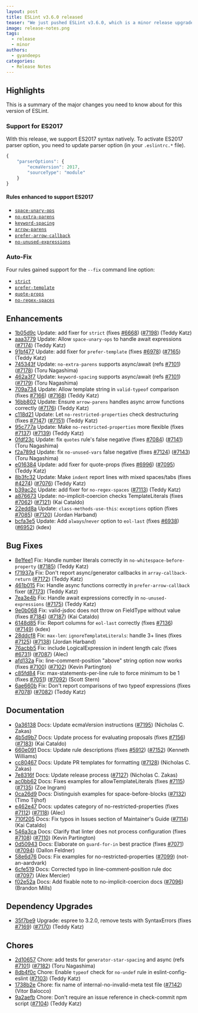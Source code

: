 ```yaml
---
layout: post
title: ESLint v3.6.0 released
teaser: "We just pushed ESLint v3.6.0, which is a minor release upgrade of ESLint. This release adds a new feature and fixes several bugs found in the previous release."
image: release-notes.png
tags:
  - release
  - minor
authors:
  - gyandeeps
categories:
  - Release Notes
---
```


## Highlights

This is a summary of the major changes you need to know about for this version of ESLint.

### Support for ES2017

With this release, we support ES2017 syntax natively. To activate ES2017 parser option, you need to update parser option (in your `.eslintrc.*` file).

```js
{
    "parserOptions": {
        "ecmaVersion": 2017,
        "sourceType": "module"
    }
}
```

#### Rules enhanced to support ES2017

* [`space-unary-ops`](https://eslint.org/docs/rules/space-unary-ops)
* [`no-extra-parens`](https://eslint.org/docs/rules/no-extra-parens)
* [`keyword-spacing`](https://eslint.org/docs/rules/keyword-spacing)
* [`arrow-parens`](https://eslint.org/docs/rules/arrow-parens)
* [`prefer-arrow-callback`](https://eslint.org/docs/rules/prefer-arrow-callback)
* [`no-unused-expressions`](https://eslint.org/docs/rules/no-unused-expressions)

### Auto-Fix

Four rules gained support for the `--fix` command line option:

* [`strict`](https://eslint.org/docs/rules/strict)
* [`prefer-template`](https://eslint.org/docs/rules/prefer-template)
* [`quote-props`](https://eslint.org/docs/rules/quote-props)
* [`no-regex-spaces`](https://eslint.org/docs/rules/no-regex-spaces)







## Enhancements


* [1b05d9c](https://github.com/eslint/eslint/commit/1b05d9c) Update: add fixer for `strict` (fixes [#6668](https://github.com/eslint/eslint/issues/6668)) ([#7198](https://github.com/eslint/eslint/issues/7198)) (Teddy Katz)
* [aaa3779](https://github.com/eslint/eslint/commit/aaa3779) Update: Allow `space-unary-ops` to handle await expressions ([#7174](https://github.com/eslint/eslint/issues/7174)) (Teddy Katz)
* [91bf477](https://github.com/eslint/eslint/commit/91bf477) Update: add fixer for `prefer-template` (fixes [#6978](https://github.com/eslint/eslint/issues/6978)) ([#7165](https://github.com/eslint/eslint/issues/7165)) (Teddy Katz)
* [745343f](https://github.com/eslint/eslint/commit/745343f) Update: `no-extra-parens` supports async/await (refs [#7101](https://github.com/eslint/eslint/issues/7101)) ([#7178](https://github.com/eslint/eslint/issues/7178)) (Toru Nagashima)
* [462a3f7](https://github.com/eslint/eslint/commit/462a3f7) Update: `keyword-spacing` supports async/await (refs [#7101](https://github.com/eslint/eslint/issues/7101)) ([#7179](https://github.com/eslint/eslint/issues/7179)) (Toru Nagashima)
* [709a734](https://github.com/eslint/eslint/commit/709a734) Update: Allow template string in `valid-typeof` comparison (fixes [#7166](https://github.com/eslint/eslint/issues/7166)) ([#7168](https://github.com/eslint/eslint/issues/7168)) (Teddy Katz)
* [16bb802](https://github.com/eslint/eslint/commit/16bb802) Update: Ensure `arrow-parens` handles async arrow functions correctly ([#7176](https://github.com/eslint/eslint/issues/7176)) (Teddy Katz)
* [c118d21](https://github.com/eslint/eslint/commit/c118d21) Update: Let `no-restricted-properties` check destructuring (fixes [#7147](https://github.com/eslint/eslint/issues/7147)) ([#7151](https://github.com/eslint/eslint/issues/7151)) (Teddy Katz)
* [95c777a](https://github.com/eslint/eslint/commit/95c777a) Update: Make `no-restricted-properties` more flexible (fixes [#7137](https://github.com/eslint/eslint/issues/7137)) ([#7139](https://github.com/eslint/eslint/issues/7139)) (Teddy Katz)
* [0fdf23c](https://github.com/eslint/eslint/commit/0fdf23c) Update: fix `quotes` rule's false negative (fixes [#7084](https://github.com/eslint/eslint/issues/7084)) ([#7141](https://github.com/eslint/eslint/issues/7141)) (Toru Nagashima)
* [f2a789d](https://github.com/eslint/eslint/commit/f2a789d) Update: fix `no-unused-vars` false negative (fixes [#7124](https://github.com/eslint/eslint/issues/7124)) ([#7143](https://github.com/eslint/eslint/issues/7143)) (Toru Nagashima)
* [e016384](https://github.com/eslint/eslint/commit/e016384) Update: add fixer for quote-props (fixes [#6996](https://github.com/eslint/eslint/issues/6996)) ([#7095](https://github.com/eslint/eslint/issues/7095)) (Teddy Katz)
* [8b3fc32](https://github.com/eslint/eslint/commit/8b3fc32) Update: Make `indent` report lines with mixed spaces/tabs (fixes [#4274](https://github.com/eslint/eslint/issues/4274)) ([#7076](https://github.com/eslint/eslint/issues/7076)) (Teddy Katz)
* [b39ac2c](https://github.com/eslint/eslint/commit/b39ac2c) Update: add fixer for `no-regex-spaces` ([#7113](https://github.com/eslint/eslint/issues/7113)) (Teddy Katz)
* [a876673](https://github.com/eslint/eslint/commit/a876673) Update: no-implicit-coercion checks TemplateLiterals (fixes [#7062](https://github.com/eslint/eslint/issues/7062)) ([#7121](https://github.com/eslint/eslint/issues/7121)) (Kai Cataldo)
* [22edd8a](https://github.com/eslint/eslint/commit/22edd8a) Update: `class-methods-use-this`: `exceptions` option (fixes [#7085](https://github.com/eslint/eslint/issues/7085)) ([#7120](https://github.com/eslint/eslint/issues/7120)) (Jordan Harband)
* [bcfa3e5](https://github.com/eslint/eslint/commit/bcfa3e5) Update: Add `always`/`never` option to `eol-last` (fixes [#6938](https://github.com/eslint/eslint/issues/6938)) ([#6952](https://github.com/eslint/eslint/issues/6952)) (kdex)




## Bug Fixes


* [8e1fee1](https://github.com/eslint/eslint/commit/8e1fee1) Fix: Handle number literals correctly in `no-whitespace-before-property` ([#7185](https://github.com/eslint/eslint/issues/7185)) (Teddy Katz)
* [f71937a](https://github.com/eslint/eslint/commit/f71937a) Fix: Don't report async/generator callbacks in `array-callback-return` ([#7172](https://github.com/eslint/eslint/issues/7172)) (Teddy Katz)
* [461b015](https://github.com/eslint/eslint/commit/461b015) Fix: Handle async functions correctly in `prefer-arrow-callback` fixer ([#7173](https://github.com/eslint/eslint/issues/7173)) (Teddy Katz)
* [7ea3e4b](https://github.com/eslint/eslint/commit/7ea3e4b) Fix: Handle await expressions correctly in `no-unused-expressions` ([#7175](https://github.com/eslint/eslint/issues/7175)) (Teddy Katz)
* [9e0b068](https://github.com/eslint/eslint/commit/9e0b068) Fix: valid-jsdoc does not throw on FieldType without value (fixes [#7184](https://github.com/eslint/eslint/issues/7184)) ([#7187](https://github.com/eslint/eslint/issues/7187)) (Kai Cataldo)
* [6148d85](https://github.com/eslint/eslint/commit/6148d85) Fix: Report columns for `eol-last` correctly (fixes [#7136](https://github.com/eslint/eslint/issues/7136)) ([#7149](https://github.com/eslint/eslint/issues/7149)) (kdex)
* [28ddcf8](https://github.com/eslint/eslint/commit/28ddcf8) Fix: `max-len`: `ignoreTemplateLiterals`: handle 3+ lines (fixes [#7125](https://github.com/eslint/eslint/issues/7125)) ([#7138](https://github.com/eslint/eslint/issues/7138)) (Jordan Harband)
* [76acbb5](https://github.com/eslint/eslint/commit/76acbb5) Fix: include LogicalExpression in indent length calc  (fixes [#6731](https://github.com/eslint/eslint/issues/6731)) ([#7087](https://github.com/eslint/eslint/issues/7087)) (Alec)
* [afd132a](https://github.com/eslint/eslint/commit/afd132a) Fix: line-comment-position "above" string option now works (fixes [#7100](https://github.com/eslint/eslint/issues/7100)) ([#7102](https://github.com/eslint/eslint/issues/7102)) (Kevin Partington)
* [c85fd84](https://github.com/eslint/eslint/commit/c85fd84) Fix: max-statements-per-line rule to force minimum to be 1 (fixes [#7051](https://github.com/eslint/eslint/issues/7051)) ([#7092](https://github.com/eslint/eslint/issues/7092)) (Scott Stern)
* [6ae660b](https://github.com/eslint/eslint/commit/6ae660b) Fix: Don't report comparisons of two typeof expressions (fixes [#7078](https://github.com/eslint/eslint/issues/7078)) ([#7082](https://github.com/eslint/eslint/issues/7082)) (Teddy Katz)




## Documentation


* [0a36138](https://github.com/eslint/eslint/commit/0a36138) Docs: Update ecmaVersion instructions ([#7195](https://github.com/eslint/eslint/issues/7195)) (Nicholas C. Zakas)
* [4b5d9b7](https://github.com/eslint/eslint/commit/4b5d9b7) Docs: Update process for evaluating proposals (fixes [#7156](https://github.com/eslint/eslint/issues/7156)) ([#7183](https://github.com/eslint/eslint/issues/7183)) (Kai Cataldo)
* [660e091](https://github.com/eslint/eslint/commit/660e091) Docs: Update rule descriptions (fixes [#5912](https://github.com/eslint/eslint/issues/5912)) ([#7152](https://github.com/eslint/eslint/issues/7152)) (Kenneth Williams)
* [cc80467](https://github.com/eslint/eslint/commit/cc80467) Docs: Update PR templates for formatting ([#7128](https://github.com/eslint/eslint/issues/7128)) (Nicholas C. Zakas)
* [7e8316f](https://github.com/eslint/eslint/commit/7e8316f) Docs: Update release process ([#7127](https://github.com/eslint/eslint/issues/7127)) (Nicholas C. Zakas)
* [ac0bb62](https://github.com/eslint/eslint/commit/ac0bb62) Docs: Fixes examples for allowTemplateLiterals (fixes [#7115](https://github.com/eslint/eslint/issues/7115)) ([#7135](https://github.com/eslint/eslint/issues/7135)) (Zoe Ingram)
* [0ca26d9](https://github.com/eslint/eslint/commit/0ca26d9) Docs: Distinguish examples for space-before-blocks ([#7132](https://github.com/eslint/eslint/issues/7132)) (Timo Tijhof)
* [e462e47](https://github.com/eslint/eslint/commit/e462e47) Docs: updates category of no-restricted-properties (fixes [#7112](https://github.com/eslint/eslint/issues/7112)) ([#7118](https://github.com/eslint/eslint/issues/7118)) (Alec)
* [710f205](https://github.com/eslint/eslint/commit/710f205) Docs: Fix typos in Issues section of Maintainer's Guide ([#7114](https://github.com/eslint/eslint/issues/7114)) (Kai Cataldo)
* [546a3ca](https://github.com/eslint/eslint/commit/546a3ca) Docs: Clarify that linter does not process configuration (fixes [#7108](https://github.com/eslint/eslint/issues/7108)) ([#7110](https://github.com/eslint/eslint/issues/7110)) (Kevin Partington)
* [0d50943](https://github.com/eslint/eslint/commit/0d50943) Docs: Elaborate on `guard-for-in` best practice (fixes [#7071](https://github.com/eslint/eslint/issues/7071)) ([#7094](https://github.com/eslint/eslint/issues/7094)) (Dallon Feldner)
* [58e6d76](https://github.com/eslint/eslint/commit/58e6d76) Docs: Fix examples for no-restricted-properties ([#7099](https://github.com/eslint/eslint/issues/7099)) (not-an-aardvark)
* [6cfe519](https://github.com/eslint/eslint/commit/6cfe519) Docs: Corrected typo in line-comment-position rule doc ([#7097](https://github.com/eslint/eslint/issues/7097)) (Alex Mercier)
* [f02e52a](https://github.com/eslint/eslint/commit/f02e52a) Docs: Add fixable note to no-implicit-coercion docs ([#7096](https://github.com/eslint/eslint/issues/7096)) (Brandon Mills)




## Dependency Upgrades


* [35f7be9](https://github.com/eslint/eslint/commit/35f7be9) Upgrade: espree to 3.2.0, remove tests with SyntaxErrors (fixes [#7169](https://github.com/eslint/eslint/issues/7169)) ([#7170](https://github.com/eslint/eslint/issues/7170)) (Teddy Katz)






## Chores


* [2d10657](https://github.com/eslint/eslint/commit/2d10657) Chore: add tests for `generator-star-spacing` and async (refs [#7101](https://github.com/eslint/eslint/issues/7101)) ([#7182](https://github.com/eslint/eslint/issues/7182)) (Toru Nagashima)
* [8db4f0c](https://github.com/eslint/eslint/commit/8db4f0c) Chore: Enable `typeof` check for `no-undef` rule in eslint-config-eslint ([#7103](https://github.com/eslint/eslint/issues/7103)) (Teddy Katz)
* [1738b2e](https://github.com/eslint/eslint/commit/1738b2e) Chore: fix name of internal-no-invalid-meta test file ([#7142](https://github.com/eslint/eslint/issues/7142)) (Vitor Balocco)
* [9a2aefb](https://github.com/eslint/eslint/commit/9a2aefb) Chore: Don't require an issue reference in check-commit npm script ([#7104](https://github.com/eslint/eslint/issues/7104)) (Teddy Katz)
